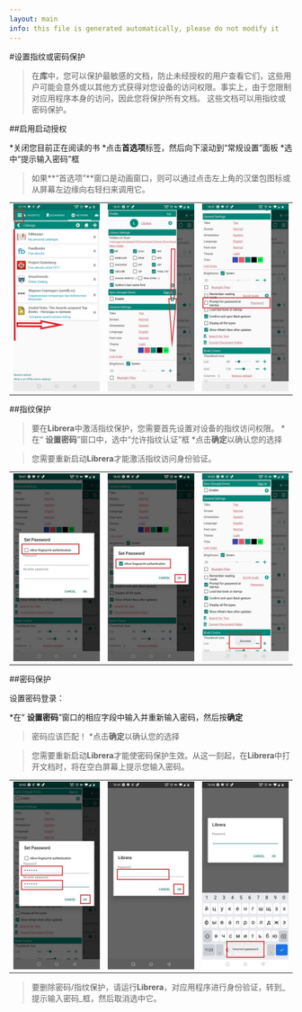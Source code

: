 ```yaml
---
layout: main
info: this file is generated automatically, please do not modify it
---
```


#设置指纹或密码保护

>在**库**中，您可以保护最敏感的文档，防止未经授权的用户查看它们，这些用户可能会意外或以其他方式获得对您设备的访问权限。事实上，由于您限制对应用程序本身的访问，因此您将保护所有文档。
这些文档可以用指纹或密码保护。

##启用启动授权

*关闭您目前正在阅读的书
*点击**首选项**标签，然后向下滚动到“常规设置”面板
*选中“提示输入密码”框
>如果**“首选项”**窗口是动画窗口，则可以通过点击左上角的汉堡包图标或从屏幕左边缘向右轻扫来调用它。

||||
|-|-|-|
|![](1.jpg)|![](2.jpg)|![](3.jpg)|

##指纹保护

>要在**Librera**中激活指纹保护，您需要首先设置对设备的指纹访问权限。
*在“ **设置密码**”窗口中，选中“允许指纹认证”框
*点击**确定**以确认您的选择

>您需要重新启动**Librera**才能激活指纹访问身份验证。

||||
|-|-|-|
|![](4.jpg)|![](5.jpg)|![](7.jpg)|

##密码保护

设置密码登录：

*在“ **设置密码**”窗口的相应字段中输入并重新输入密码，然后按**确定**
>密码应该匹配！
*点击**确定**以确认您的选择

>您需要重新启动**Librera**才能使密码保护生效。从这一刻起，在**Librera**中打开文档时，将在空白屏幕上提示您输入密码。

||||
|-|-|-|
|![](6.jpg)|![](8.jpg)|![](10.jpg)|

>要删除密码/指纹保护，请运行**Librera**，对应用程序进行身份验证，转到_提示输入密码_框，然后取消选中它。
